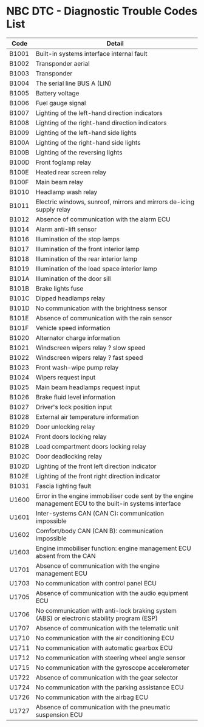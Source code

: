 # NBC DTC - Diagnostic Trouble Codes List

| Code | Detail |
| - | - |
| B1001 | Built-in systems interface internal fault |
| B1002 | Transponder aerial |
| B1003 | Transponder |
| B1004 | The serial line BUS A (LIN) |
| B1005 | Battery voltage |
| B1006 | Fuel gauge signal |
| B1007 | Lighting of the left-hand direction indicators |
| B1008 | Lighting of the right-hand direction indicators |
| B1009 | Lighting of the left-hand side lights |
| B100A | Lighting of the right-hand side lights |
| B100B | Lighting of the reversing lights |
| B100D | Front foglamp relay |
| B100E | Heated rear screen relay |
| B100F | Main beam relay |
| B1010 | Headlamp wash relay |
| B1011 | Electric windows, sunroof, mirrors and mirrors de-icing supply relay |
| B1012 | Absence of communication with the alarm ECU |
| B1014 | Alarm anti-lift sensor |
| B1016 | Illumination of the stop lamps |
| B1017 | Illumination of the front interior lamp |
| B1018 | Illumination of the rear interior lamp |
| B1019 | Illumination of the load space interior lamp |
| B101A | Illumination of the door sill |
| B101B | Brake lights fuse |
| B101C | Dipped headlamps relay |
| B101D | No communication with the brightness sensor |
| B101E | Absence of communication with the rain sensor |
| B101F | Vehicle speed information |
| B1020 | Alternator charge information |
| B1021 | Windscreen wipers relay ? slow speed |
| B1022 | Windscreen wipers relay ? fast speed |
| B1023 | Front wash-wipe pump relay |
| B1024 | Wipers request input |
| B1025 | Main beam headlamps request input |
| B1026 | Brake fluid level information |
| B1027 | Driver's lock position input |
| B1028 | External air temperature information |
| B1029 | Door unlocking relay |
| B102A | Front doors locking relay |
| B102B | Load compartment doors locking relay |
| B102C | Door deadlocking relay |
| B102D | Lighting of the front left direction indicator |
| B102E | Lighting of the front right direction indicator |
| B1031 | Fascia lighting fault |
| U1600 | Error in the engine immobiliser code sent by the engine management ECU to the built-in systems interface |
| U1601 | Inter-systems CAN (CAN C): communication impossible |
| U1602 | Comfort/body CAN (CAN B): communication impossible |
| U1603 | Engine immobiliser function: engine management ECU absent from the CAN |
| U1701 | Absence of communication with the engine management ECU |
| U1703 | No communication with control panel ECU |
| U1705 | Absence of communication with the audio equipment ECU |
| U1706 | No communication with anti-lock braking system (ABS) or electronic stability program (ESP) |
| U1707 | Absence of communication with the telematic unit |
| U1710 | No communication with the air conditioning ECU |
| U1711 | No communication with automatic gearbox ECU |
| U1712 | No communication with steering wheel angle sensor |
| U1715 | No communication with the gyroscope accelerometer |
| U1722 | Absence of communication with the gear selector |
| U1724 | No communication with the parking assistance ECU |
| U1726 | No communication with the airbag ECU |
| U1727 | Absence of communication with the pneumatic suspension ECU |

